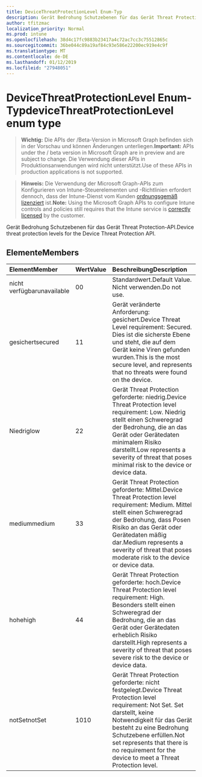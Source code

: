 ```yaml
---
title: DeviceThreatProtectionLevel Enum-Typ
description: Gerät Bedrohung Schutzebenen für das Gerät Threat Protection-API.
author: tfitzmac
localization_priority: Normal
ms.prod: intune
ms.openlocfilehash: 38d4c17fc9883b23417a4c72ac7cc3c75512865c
ms.sourcegitcommit: 36be044c89a19af84c93e586e22200ec919e4c9f
ms.translationtype: MT
ms.contentlocale: de-DE
ms.lasthandoff: 01/12/2019
ms.locfileid: "27948051"
---
```

# <a name="devicethreatprotectionlevel-enum-type"></a><span data-ttu-id="93db0-103">DeviceThreatProtectionLevel Enum-Typ</span><span class="sxs-lookup"><span data-stu-id="93db0-103">deviceThreatProtectionLevel enum type</span></span>

> <span data-ttu-id="93db0-104">**Wichtig:** Die APIs der /Beta-Version in Microsoft Graph befinden sich in der Vorschau und können Änderungen unterliegen.</span><span class="sxs-lookup"><span data-stu-id="93db0-104">**Important:** APIs under the / beta version in Microsoft Graph are in preview and are subject to change.</span></span> <span data-ttu-id="93db0-105">Die Verwendung dieser APIs in Produktionsanwendungen wird nicht unterstützt.</span><span class="sxs-lookup"><span data-stu-id="93db0-105">Use of these APIs in production applications is not supported.</span></span>

> <span data-ttu-id="93db0-106">**Hinweis:** Die Verwendung der Microsoft Graph-APIs zum Konfigurieren von Intune-Steuerelementen und -Richtlinien erfordert dennoch, dass der Intune-Dienst vom Kunden [ordnungsgemäß lizenziert](https://go.microsoft.com/fwlink/?linkid=839381) ist.</span><span class="sxs-lookup"><span data-stu-id="93db0-106">**Note:** Using the Microsoft Graph APIs to configure Intune controls and policies still requires that the Intune service is [correctly licensed](https://go.microsoft.com/fwlink/?linkid=839381) by the customer.</span></span>

<span data-ttu-id="93db0-107">Gerät Bedrohung Schutzebenen für das Gerät Threat Protection-API.</span><span class="sxs-lookup"><span data-stu-id="93db0-107">Device threat protection levels for the Device Threat Protection API.</span></span>
## <a name="members"></a><span data-ttu-id="93db0-108">Elemente</span><span class="sxs-lookup"><span data-stu-id="93db0-108">Members</span></span>
|<span data-ttu-id="93db0-109">Element</span><span class="sxs-lookup"><span data-stu-id="93db0-109">Member</span></span>|<span data-ttu-id="93db0-110">Wert</span><span class="sxs-lookup"><span data-stu-id="93db0-110">Value</span></span>|<span data-ttu-id="93db0-111">Beschreibung</span><span class="sxs-lookup"><span data-stu-id="93db0-111">Description</span></span>|
|:---|:---|:---|
|<span data-ttu-id="93db0-112">nicht verfügbar</span><span class="sxs-lookup"><span data-stu-id="93db0-112">unavailable</span></span>|<span data-ttu-id="93db0-113">0</span><span class="sxs-lookup"><span data-stu-id="93db0-113">0</span></span>|<span data-ttu-id="93db0-114">Standardwert.</span><span class="sxs-lookup"><span data-stu-id="93db0-114">Default Value.</span></span> <span data-ttu-id="93db0-115">Nicht verwenden.</span><span class="sxs-lookup"><span data-stu-id="93db0-115">Do not use.</span></span>|
|<span data-ttu-id="93db0-116">gesichert</span><span class="sxs-lookup"><span data-stu-id="93db0-116">secured</span></span>|<span data-ttu-id="93db0-117">1</span><span class="sxs-lookup"><span data-stu-id="93db0-117">1</span></span>|<span data-ttu-id="93db0-118">Gerät veränderte Anforderung: gesichert.</span><span class="sxs-lookup"><span data-stu-id="93db0-118">Device Threat Level requirement: Secured.</span></span> <span data-ttu-id="93db0-119">Dies ist die sicherste Ebene und steht, die auf dem Gerät keine Viren gefunden wurden.</span><span class="sxs-lookup"><span data-stu-id="93db0-119">This is the most secure level, and represents that no threats were found on the device.</span></span>|
|<span data-ttu-id="93db0-120">Niedrig</span><span class="sxs-lookup"><span data-stu-id="93db0-120">low</span></span>|<span data-ttu-id="93db0-121">2</span><span class="sxs-lookup"><span data-stu-id="93db0-121">2</span></span>|<span data-ttu-id="93db0-122">Gerät Threat Protection geforderte: niedrig.</span><span class="sxs-lookup"><span data-stu-id="93db0-122">Device Threat Protection level requirement: Low.</span></span> <span data-ttu-id="93db0-123">Niedrig stellt einen Schweregrad der Bedrohung, die an das Gerät oder Gerätedaten minimalem Risiko darstellt.</span><span class="sxs-lookup"><span data-stu-id="93db0-123">Low represents a severity of threat that poses minimal risk to the device or device data.</span></span>|
|<span data-ttu-id="93db0-124">medium</span><span class="sxs-lookup"><span data-stu-id="93db0-124">medium</span></span>|<span data-ttu-id="93db0-125">3</span><span class="sxs-lookup"><span data-stu-id="93db0-125">3</span></span>|<span data-ttu-id="93db0-126">Gerät Threat Protection geforderte: Mittel.</span><span class="sxs-lookup"><span data-stu-id="93db0-126">Device Threat Protection level requirement: Medium.</span></span> <span data-ttu-id="93db0-127">Mittel stellt einen Schweregrad der Bedrohung, dass Posen Risiko an das Gerät oder Gerätedaten mäßig dar.</span><span class="sxs-lookup"><span data-stu-id="93db0-127">Medium represents a severity of threat that poses moderate risk to the device or device data.</span></span>|
|<span data-ttu-id="93db0-128">hohe</span><span class="sxs-lookup"><span data-stu-id="93db0-128">high</span></span>|<span data-ttu-id="93db0-129">4</span><span class="sxs-lookup"><span data-stu-id="93db0-129">4</span></span>|<span data-ttu-id="93db0-130">Gerät Threat Protection geforderte: hoch.</span><span class="sxs-lookup"><span data-stu-id="93db0-130">Device Threat Protection level requirement: High.</span></span> <span data-ttu-id="93db0-131">Besonders stellt einen Schweregrad der Bedrohung, die an das Gerät oder Gerätedaten erheblich Risiko darstellt.</span><span class="sxs-lookup"><span data-stu-id="93db0-131">High represents a severity of threat that poses severe risk to the device or device data.</span></span>|
|<span data-ttu-id="93db0-132">notSet</span><span class="sxs-lookup"><span data-stu-id="93db0-132">notSet</span></span>|<span data-ttu-id="93db0-133">10</span><span class="sxs-lookup"><span data-stu-id="93db0-133">10</span></span>|<span data-ttu-id="93db0-134">Gerät Threat Protection geforderte: nicht festgelegt.</span><span class="sxs-lookup"><span data-stu-id="93db0-134">Device Threat Protection level requirement: Not Set.</span></span> <span data-ttu-id="93db0-135">Set darstellt, keine Notwendigkeit für das Gerät besteht zu eine Bedrohung Schutzebene erfüllen.</span><span class="sxs-lookup"><span data-stu-id="93db0-135">Not set represents that there is no requirement for the device to meet a Threat Protection level.</span></span>|





